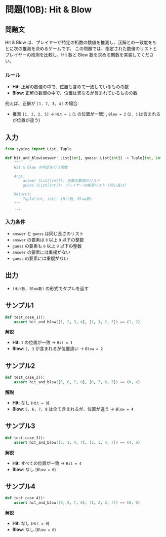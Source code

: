 # 問題(10B): Hit & Blow

## 問題文

Hit & Blow は、プレイヤーが特定の桁数の数値を推測し、正解との一致度をもとに次の推測を決めるゲームです。
この問題では、指定された数値のリストとプレイヤーの推測を比較し、Hit 数と Blow 数を求める関数を実装してください。

### ルール

- **Hit**: 正解の数値の中で、位置も含めて一致しているものの数
- **Blow**: 正解の数値の中で、位置は異なるが含まれているものの数

例えば、正解が `[1, 2, 3, 4]` の場合:
- 推測 `[1, 3, 2, 5]` → `Hit = 1` (`1` の位置が一致) , `Blow = 2` (`2, 3` は含まれるが位置が違う)

## 入力

```python
from typing import List, Tuple

def hit_and_blow(answer: List[int], guess: List[int]) -> Tuple[int, int]:
    """
    Hit & Blow の判定を行う関数

    Args:
        answer (List[int]): 正解の数値のリスト
        guess (List[int]): プレイヤーの推測リスト (同じ長さ)

    Returns:
        Tuple[int, int]: (Hit数, Blow数)
    """
    ...
```

### 入力条件
- `answer` と `guess` は同じ長さのリスト
- `answer` の要素は `0` 以上 `9` 以下の整数
- `guess` の要素も `0` 以上 `9` 以下の整数
- `answer` の要素には重複がない
- `guess` の要素には重複がない

## 出力
- `(Hit数, Blow数)` の形式でタプルを返す

## サンプル1
```python
def test_case_1():
    assert hit_and_blow([1, 2, 3, 4], [1, 3, 2, 5]) == (1, 2)
```
**解説**
- **Hit**: `1` の位置が一致 → `Hit = 1`
- **Blow**: `2, 3` が含まれるが位置違い → `Blow = 2`

## サンプル2
```python
def test_case_2():
    assert hit_and_blow([5, 6, 7, 8], [8, 7, 6, 5]) == (0, 4)
```
**解説**
- **Hit**: なし (`Hit = 0`)
- **Blow**: `5, 6, 7, 8` は全て含まれるが、位置が違う → `Blow = 4`

## サンプル3
```python
def test_case_3():
    assert hit_and_blow([3, 1, 4, 7], [3, 1, 4, 7]) == (4, 0)
```
**解説**
- **Hit**: すべての位置が一致 → `Hit = 4`
- **Blow**: なし (`Blow = 0`)

## サンプル4
```python
def test_case_4():
    assert hit_and_blow([9, 8, 7, 6], [1, 2, 3, 4]) == (0, 0)
```
**解説**
- **Hit**: なし (`Hit = 0`)
- **Blow**: なし (`Blow = 0`)
